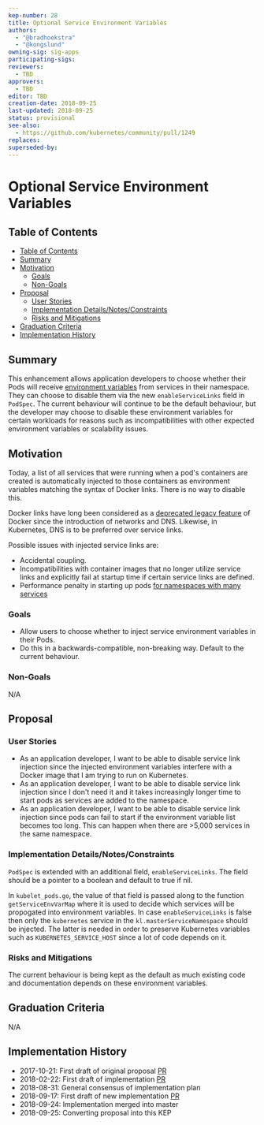 ```yaml
---
kep-number: 28
title: Optional Service Environment Variables
authors:
  - "@bradhoekstra"
  - "@kongslund"
owning-sig: sig-apps
participating-sigs:
reviewers:
  - TBD
approvers:
  - TBD
editor: TBD
creation-date: 2018-09-25
last-updated: 2018-09-25
status: provisional
see-also:
  - https://github.com/kubernetes/community/pull/1249
replaces:
superseded-by:
---
```


# Optional Service Environment Variables

## Table of Contents

* [Table of Contents](#table-of-contents)
* [Summary](#summary)
* [Motivation](#motivation)
    * [Goals](#goals)
    * [Non-Goals](#non-goals)
* [Proposal](#proposal)
    * [User Stories](#user-stories)
    * [Implementation Details/Notes/Constraints](#implementation-detailsnotesconstraints)
    * [Risks and Mitigations](#risks-and-mitigations)
* [Graduation Criteria](#graduation-criteria)
* [Implementation History](#implementation-history)

## Summary

This enhancement allows application developers to choose whether their Pods will receive [environment variables](https://kubernetes.io/docs/concepts/services-networking/service/#environment-variables) from services in their namespace. They can choose to disable them via the new `enableServiceLinks` field in `PodSpec`. The current behaviour will continue to be the default behaviour, but the developer may choose to disable these environment variables for certain workloads for reasons such as incompatibilities with other expected environment variables or scalability issues.

## Motivation

Today, a list of all services that were running when a pod's containers are created is automatically injected to those containers as environment variables matching the syntax of Docker links. There is no way to disable this.

Docker links have long been considered as a [deprecated legacy feature](https://docs.docker.com/engine/userguide/networking/default_network/dockerlinks/) of Docker since the introduction of networks and DNS. Likewise, in Kubernetes, DNS is to be preferred over service links.

Possible issues with injected service links are:

* Accidental coupling.
* Incompatibilities with container images that no longer utilize service links and explicitly fail at startup time if certain service links are defined.
* Performance penalty in starting up pods [for namespaces with many services](https://github.com/kubernetes/kubernetes/issues/1768#issuecomment-330778184)

### Goals

* Allow users to choose whether to inject service environment variables in their Pods.
* Do this in a backwards-compatible, non-breaking way. Default to the current behaviour.

### Non-Goals

N/A

## Proposal

### User Stories

* As an application developer, I want to be able to disable service link injection since the injected environment variables interfere with a Docker image that I am trying to run on Kubernetes.
* As an application developer, I want to be able to disable service link injection since I don't need it and it takes increasingly longer time to start pods as services are added to the namespace.
* As an application developer, I want to be able to disable service link injection since pods can fail to start if the environment variable list becomes too long. This can happen when there are >5,000 services in the same namespace.

### Implementation Details/Notes/Constraints

`PodSpec` is extended with an additional field, `enableServiceLinks`. The field should be a pointer to a boolean and default to true if nil.

In `kubelet_pods.go`, the value of that field is passed along to the function `getServiceEnvVarMap` where it is used to decide which services will be propogated into environment variables. In case `enableServiceLinks` is false then only the `kubernetes` service in the `kl.masterServiceNamespace` should be injected. The latter is needed in order to preserve Kubernetes variables such as `KUBERNETES_SERVICE_HOST` since a lot of code depends on it.

### Risks and Mitigations

The current behaviour is being kept as the default as much existing code and documentation depends on these environment variables.

## Graduation Criteria

N/A

## Implementation History

- 2017-10-21: First draft of original proposal [PR](https://github.com/kubernetes/community/pull/1249)
- 2018-02-22: First draft of implementation [PR](https://github.com/kubernetes/kubernetes/pull/60206)
- 2018-08-31: General consensus of implementation plan
- 2018-09-17: First draft of new implementation [PR](https://github.com/kubernetes/kubernetes/pull/68754)
- 2018-09-24: Implementation merged into master
- 2018-09-25: Converting proposal into this KEP
